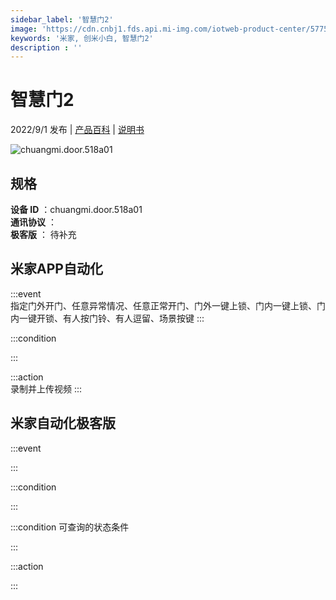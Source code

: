 ```yaml
---
sidebar_label: '智慧门2'
image: 'https://cdn.cnbj1.fds.api.mi-img.com/iotweb-product-center/5775c30f534cb5ac1a6f74fd9e796f9a_1659431497747.png?GalaxyAccessKeyId=AKVGLQWBOVIRQ3XLEW&Expires=9223372036854775807&Signature=cHWyek0CMlQ9sxbY42VCGI4COOQ='
keywords: '米家, 创米小白, 智慧门2'
description : ''
---
```

# 智慧门2

2022/9/1 发布 | [产品百科](https://home.mi.com/webapp/content/baike/product/index.html?model=chuangmi.door.518a01/) | [说明书](https://home.mi.com/views/introduction.html?model=chuangmi.door.518a01&region=cn)

![chuangmi.door.518a01](https://cdn.cnbj1.fds.api.mi-img.com/iotweb-product-center/5775c30f534cb5ac1a6f74fd9e796f9a_1659431497747.png?GalaxyAccessKeyId=AKVGLQWBOVIRQ3XLEW&Expires=9223372036854775807&Signature=cHWyek0CMlQ9sxbY42VCGI4COOQ=)

## 规格  
> 
**设备 ID** ：chuangmi.door.518a01  
**通讯协议** ：  
**极客版**  ： 待补充 


## 米家APP自动化  

:::event  
指定门外开门、任意异常情况、任意正常开门、门外一键上锁、门内一键上锁、门内一键开锁、有人按门铃、有人逗留、场景按键
:::

:::condition  

:::

:::action   
录制并上传视频
:::

## 米家自动化极客版  

:::event  

:::

:::condition  

:::

:::condition 可查询的状态条件  

:::

:::action  

:::

        

